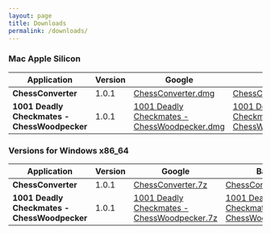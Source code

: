 ```yaml
---
layout: page
title: Downloads
permalink: /downloads/
---
```


### Mac Apple Silicon

| Application | Version | Google | Baidu |
| ----------- | ------- | ------ | ----- |
| **ChessConverter** | 1.0.1 | [ChessConverter.dmg](https://drive.google.com/file/d/1Ac0NwOgn094I-ljmC9xsXb29FqfanJDF/view?usp=drive_link) | [ChessConverter.dmg](https://pan.baidu.com/s/1JVzf_puvY4Ncfzx6r4MMhQ?pwd=ftve) |
| **1001 Deadly Checkmates - ChessWoodpecker** | 1.0.1 | [1001 Deadly Checkmates - ChessWoodpecker.dmg](https://drive.google.com/file/d/1mYkTpN-fAIm12ljW2ja8y8jyy2J53rht/view?usp=sharing) | [1001 Deadly Checkmates - ChessWoodpecker.dmg](https://pan.baidu.com/s/1E6NfMlSXfFfIltbURgxT2g?pwd=cebw) |

### Versions for Windows x86_64

| Application | Version | Google | Baidu |
| ----------- | ------- | ------ | ----- |
| **ChessConverter** | 1.0.1 | [ChessConverter.7z](https://drive.google.com/file/d/1D9n1p9hO8v9C0pp3x4Pl1CMm3yj3NHj9/view?usp=drive_link) | [ChessConverter.7z](https://pan.baidu.com/s/1CtwYOLlf3fxWecFAplzsVQ?pwd=3he7) |
| **1001 Deadly Checkmates - ChessWoodpecker** | 1.0.1 | [1001 Deadly Checkmates - ChessWoodpecker.7z](https://drive.google.com/file/d/1rJlbsknIukAsuE-qpA9nURsibwtYctrc/view?usp=sharing) | [1001 Deadly Checkmates - ChessWoodpecker.7z](https://pan.baidu.com/s/1Zw24kX8YMpfL1BTCavipLg?pwd=ayh1) |
